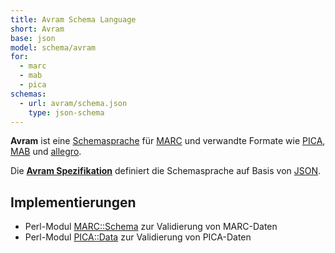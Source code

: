 ```yaml
---
title: Avram Schema Language
short: Avram
base: json
model: schema/avram
for:
  - marc
  - mab
  - pica 
schemas:
  - url: avram/schema.json
    type: json-schema
---
```


**Avram** ist eine [Schemasprache](../schema) für [MARC](../marc) und verwandte
Formate wie [PICA](../pica), [MAB](../mab) und [allegro](../allegro).

Die **[Avram Spezifikation](avram/specification)** definiert die Schemasprache
auf Basis von [JSON](../json).

## Implementierungen

* Perl-Modul [MARC::Schema](https://metacpan.org/release/MARC-Schema) zur
  Validierung von MARC-Daten
* Perl-Modul [PICA::Data](https://metacpan.org/pod/PICA::Schema) zur
  Validierung von PICA-Daten

<!--
## Schemas

schema | format | API

-->
